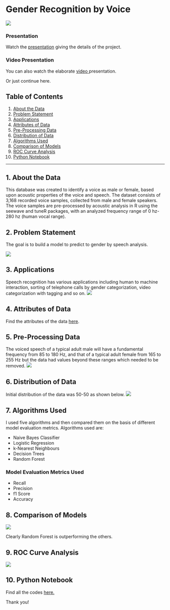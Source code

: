 # Gender Recognition by Voice
![](https://github.com/somagicc/Gender-Recognition-by-Voice/blob/master/Images/Hello_computer.gif)

### Presentation
Watch the [presentation](https://docs.google.com/presentation/d/1huSoQE3e1uz74Howpzvw_peBVImpeXq_cgswhPmRRyk/edit "presentation") giving the details of the project. 

### Video Presentation
You can also watch the elaborate [video ](https://www.youtube.com/watch?v=yUopC0USor4&t=137s "video ")presentation.

Or just continue here.
## Table of Contents
1. [About the Data](#section1)
2. [Problem Statement](#section2)
3. [Applications](#section3)
4. [Attributes of Data](#section4)
5. [Pre-Processing Data](#section5)
6. [Distribution of Data](#section6)
7. [Algorithms Used](#section7)
8. [Comparison of Models](#section8)
9. [ROC Curve Analysis](#section9)
10. [Python Notebook](#section10)
-------
<a id=section1></a>
## 1. About the Data
This database was created to identify a voice as male or female, based upon acoustic properties of the voice and speech. The dataset consists of 3,168 recorded voice samples, collected from male and female speakers. The voice samples are pre-processed by acoustic analysis in R using the seewave and tuneR packages, with an analyzed frequency range of 0 hz-280 hz (human vocal range).

<a id=section2></a>
## 2. Problem Statement
The goal is to build a model to predict to gender by speech analysis.

![](https://github.com/somagicc/Gender-Recognition-by-Voice/blob/master/Images/Problem_Statement.gif)

<a id=section3></a>
## 3. Applications
Speech recognition has various applications including human to machine interaction, sorting of telephone calls by gender categorization, video categorization with tagging and so on.
![](https://github.com/somagicc/Gender-Recognition-by-Voice/blob/master/Images/Application.png)

<a id=section4></a>
## 4. Attributes of Data
Find the attributes of the data [here](https://github.com/somagicc/Gender-Recognition-by-Voice/blob/master/About%20the%20data.md "here").

<a id=section5></a>
## 5. Pre-Processing Data
The voiced speech of a typical adult male will have a fundamental frequency from 85 to 180 Hz, and that of a typical adult female from 165 to 255 Hz but the data had values beyond these ranges which needed to be removed.
![](https://github.com/somagicc/Gender-Recognition-by-Voice/blob/master/Images/Initial%20Distribution%20of%20Mean%20Fundamental%20Frequency%20Across%20Gender.jpeg)

<a id=section6></a>
## 6. Distribution of Data
Initial distribution of the data was 50-50 as shown below.
![](https://github.com/somagicc/Gender-Recognition-by-Voice/blob/master/Images/Initial%20Distribution%20of%20Gender.png)

<a id=section7></a>
## 7. Algorithms Used
I used five algorithms and then compared them on the basis of different model evaluation metrics. Algorithms used are:
- Naive Bayes Classifier 
- Logistic Regression
- k-Nearest Neighbours
- Decision Trees
- Random Forest

### Model Evaluation Metrics Used
- Recall
- Precision
- f1 Score
- Accuracy

<a id=section8></a>
## 8. Comparison of Models
![](https://github.com/somagicc/Gender-Recognition-by-Voice/blob/master/Images/Comparison%20of%20models.png)

Clearly Random Forest is outperforming the others.

<a id=section9></a>
## 9. ROC Curve Analysis
![](https://github.com/somagicc/Gender-Recognition-by-Voice/blob/master/Images/ROC_Curve_Analysis.png)

<a id=section10></a>
## 10. Python Notebook
Find all the codes [here.](https://github.com/somagicc/Gender-Recognition-by-Voice/blob/master/Gender_Recognition_by_Voice.ipynb "here")

Thank you!
